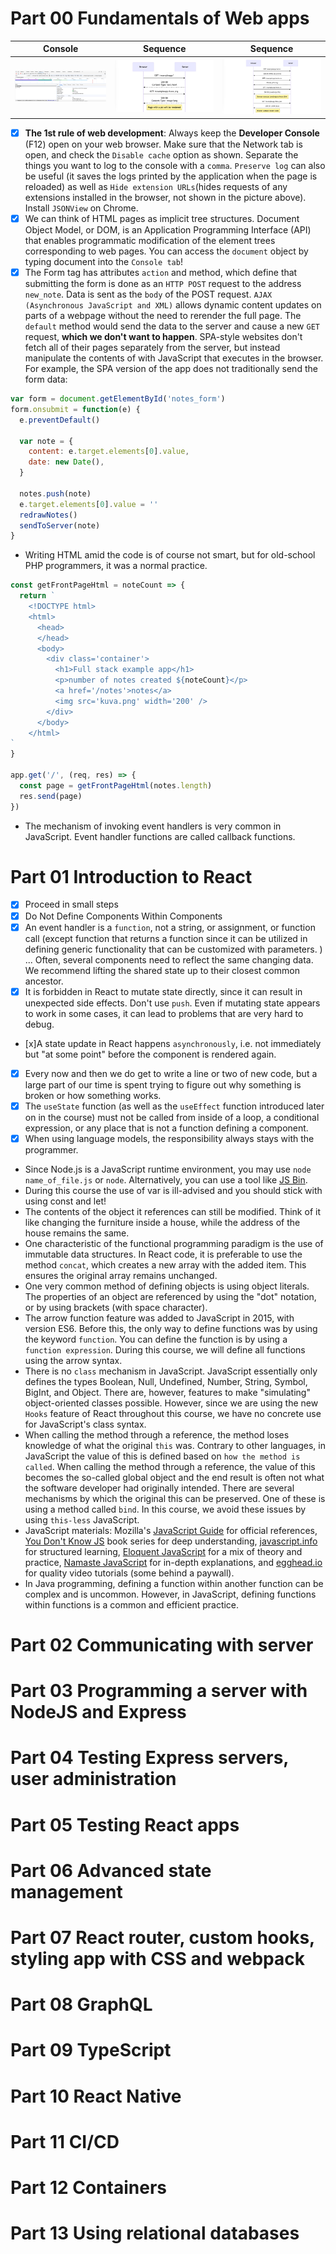 # Part 00 Fundamentals of Web apps

| Console | Sequence | Sequence |
|-|-|-|
| ![](img/01-console.png) | ![](img/01-seq-mermaid.png) | ![](img/01-seq-mermaid2.png) |

- [x] **The 1st rule of web development**: Always keep the **Developer Console** (F12) open on your web browser. Make sure that the Network tab is open, and check the `Disable cache` option as shown. Separate the things you want to log to the console with a `comma`. `Preserve log` can also be useful (it saves the logs printed by the application when the page is reloaded) as well as `Hide extension URLs`(hides requests of any extensions installed in the browser, not shown in the picture above). Install `JSONView` on Chrome. 
- [x] We can think of HTML pages as implicit tree structures. Document Object Model, or DOM, is an Application Programming Interface (API) that enables programmatic modification of the element trees corresponding to web pages. You can access the `document` object by typing document into the `Console tab`! 
- [x] The Form tag has attributes `action` and method, which define that submitting the form is done as an `HTTP POST` request to the address `new_note`. Data is sent as the `body` of the POST request. `AJAX (Asynchronous JavaScript and XML)`  allows dynamic content updates on parts of a webpage without the need to rerender the full page. The `default` method would send the data to the server and cause a new `GET` request, **which we don't want to happen**. SPA-style websites don't fetch all of their pages separately from the server, but instead manipulate the contents of with JavaScript that executes in the browser. For example, the SPA version of the app does not traditionally send the form data:
```javascript
var form = document.getElementById('notes_form')
form.onsubmit = function(e) {
  e.preventDefault()

  var note = {
    content: e.target.elements[0].value,
    date: new Date(),
  }

  notes.push(note)
  e.target.elements[0].value = ''
  redrawNotes()
  sendToServer(note)
}
```
- Writing HTML amid the code is of course not smart, but for old-school PHP programmers, it was a normal practice. 
```javascript
const getFrontPageHtml = noteCount => {
  return `
    <!DOCTYPE html>
    <html>
      <head>
      </head>
      <body>
        <div class='container'>
          <h1>Full stack example app</h1>
          <p>number of notes created ${noteCount}</p>
          <a href='/notes'>notes</a>
          <img src='kuva.png' width='200' />
        </div>
      </body>
    </html>
`
}

app.get('/', (req, res) => {
  const page = getFrontPageHtml(notes.length)
  res.send(page)
})
```
- The mechanism of invoking event handlers is very common in JavaScript. Event handler functions are called callback functions.

# Part 01 Introduction to React

- [x] Proceed in small steps
- [x] Do Not Define Components Within Components
- [x] An event handler is a `function`, not a string, or assignment, or function call (except function that returns a function since it can be utilized in defining generic functionality that can be customized with parameters. ) ... Often, several components need to reflect the same changing data. We recommend lifting the shared state up to their closest common ancestor.
- [x] It is forbidden in React to mutate state directly, since it can result in unexpected side effects. Don't use `push`. Even if mutating state appears to work in some cases, it can lead to problems that are very hard to debug.
- [x]A state update in React happens `asynchronously`, i.e. not immediately but "at some point" before the component is rendered again.
- [x] Every now and then we do get to write a line or two of new code, but a large part of our time is spent trying to figure out why something is broken or how something works.
- [x] The `useState` function (as well as the `useEffect` function introduced later on in the course) must not be called from inside of a loop, a conditional expression, or any place that is not a function defining a component.
- [x] When using language models, the responsibility always stays with the programmer.
- Since Node.js is a JavaScript runtime environment, you may use `node name_of_file.js` or `node`. Alternatively, you can use a tool like [JS Bin](https://jsbin.com/?html,console).
- During this course the use of var is ill-advised and you should stick with using const and let!
- The contents of the object it references can still be modified. Think of it like changing the furniture inside a house, while the address of the house remains the same.
- One characteristic of the functional programming paradigm is the use of immutable data structures. In React code, it is preferable to use the method `concat`, which creates a new array with the added item. This ensures the original array remains unchanged.
- One very common method of defining objects is using object literals. The properties of an object are referenced by using the "dot" notation, or by using brackets (with space character). 
- The arrow function feature was added to JavaScript in 2015, with version ES6. Before this, the only way to define functions was by using the keyword `function`. You can define the function is by using a `function expression`. During this course, we will define all functions using the arrow syntax.
- There is no `class` mechanism in JavaScript. JavaScript essentially only defines the types Boolean, Null, Undefined, Number, String, Symbol, BigInt, and Object. There are, however, features to make "simulating" object-oriented classes possible. However, since we are using the new `Hooks` feature of React throughout this course, we have no concrete use for JavaScript's class syntax. 
- When calling the method through a reference, the method loses knowledge of what the original `this` was. Contrary to other languages, in JavaScript the value of this is defined based on `how the method is called`. When calling the method through a reference, the value of this becomes the so-called global object and the end result is often not what the software developer had originally intended. There are several mechanisms by which the original this can be preserved. One of these is using a method called `bind`. In this course, we avoid these issues by using `this-less` JavaScript.
- JavaScript materials: Mozilla's [JavaScript Guide](https://developer.mozilla.org/en-US/docs/Web/JavaScript) for official references, [You Don't Know JS](https://github.com/getify/You-Dont-Know-JS) book series for deep understanding, [javascript.info](https://javascript.info/) for structured learning, [Eloquent JavaScript](https://eloquentjavascript.net/) for a mix of theory and practice, [Namaste JavaScript](https://www.youtube.com/playlist?list=PLlasXeu85E9cQ32gLCvAvr9vNaUccPVNP) for in-depth explanations, and [egghead.io](https://egghead.io/) for quality video tutorials (some behind a paywall).
- In Java programming, defining a function within another function can be complex and is uncommon. However, in JavaScript, defining functions within functions is a common and efficient practice.

# Part 02 Communicating with server

# Part 03 Programming a server with NodeJS and Express

# Part 04 Testing Express servers, user administration

# Part 05 Testing React apps

# Part 06 Advanced state management

# Part 07 React router, custom hooks, styling app with CSS and webpack

# Part 08 GraphQL

# Part 09 TypeScript

# Part 10 React Native

# Part 11 CI/CD

# Part 12 Containers

# Part 13 Using relational databases